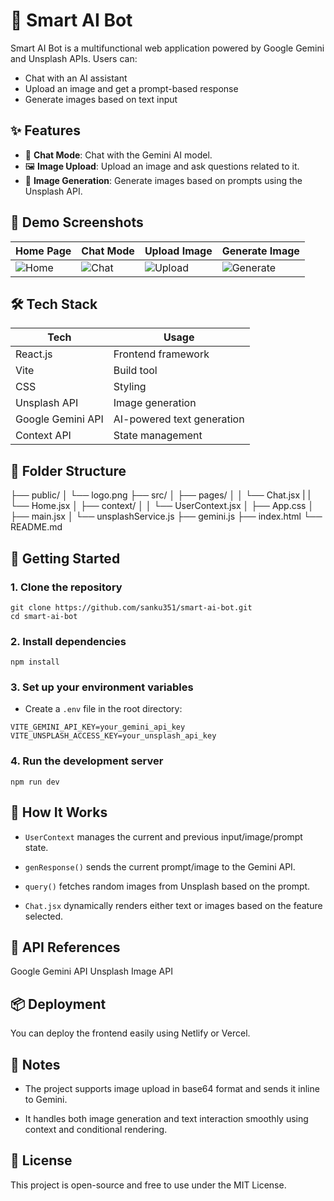 # 🧠 Smart AI Bot

Smart AI Bot is a multifunctional web application powered by Google Gemini and Unsplash APIs. Users can:
- Chat with an AI assistant
- Upload an image and get a prompt-based response
- Generate images based on text input

## ✨ Features

- 🤖 **Chat Mode**: Chat with the Gemini AI model.
- 🖼️ **Image Upload**: Upload an image and ask questions related to it.
- 🎨 **Image Generation**: Generate images based on prompts using the Unsplash API.

## 📸 Demo Screenshots

| Home Page | Chat Mode | Upload Image | Generate Image |
|-----------|-----------|--------------|----------------|
| ![Home](https://github.com/user-attachments/assets/f4098af8-c1bf-407d-9fe0-4a8d015d9671) | ![Chat](https://github.com/user-attachments/assets/d45795ad-4168-48a5-9562-9aebd17b011a) | ![Upload](https://github.com/user-attachments/assets/5a461d53-ecee-42fa-8027-b1be1e9cc001) | ![Generate](https://github.com/user-attachments/assets/481dc570-062d-4e5e-8784-753c02ca2d00) |

## 🛠️ Tech Stack

| Tech             | Usage                          |
|------------------|---------------------------------|
| React.js         | Frontend framework              |
| Vite             | Build tool                      |
| CSS              | Styling                         |
| Unsplash API     | Image generation                |
| Google Gemini API| AI-powered text generation      |
| Context API      | State management                |

## 📁 Folder Structure

├── public/
│ └── logo.png
├── src/
│ ├── pages/
│ │ └── Chat.jsx
| | └── Home.jsx 
│ ├── context/
│ │ └── UserContext.jsx
│ ├── App.css
│ ├── main.jsx
│ └── unsplashService.js
├── gemini.js
├── index.html
└── README.md

## 🚀 Getting Started

### 1. Clone the repository

```
git clone https://github.com/sanku351/smart-ai-bot.git
cd smart-ai-bot
```

### 2. Install dependencies

```
npm install
```

### 3. Set up your environment variables

* Create a `.env` file in the root directory:

```
VITE_GEMINI_API_KEY=your_gemini_api_key
VITE_UNSPLASH_ACCESS_KEY=your_unsplash_api_key
```

### 4. Run the development server

```
npm run dev
```

## 🧠 How It Works

* `UserContext` manages the current and previous input/image/prompt state.

* `genResponse()` sends the current prompt/image to the Gemini API.

* `query()` fetches random images from Unsplash based on the prompt.

* `Chat.jsx` dynamically renders either text or images based on the feature selected.

## 🧪 API References

Google Gemini API
Unsplash Image API

## 📦 Deployment
You can deploy the frontend easily using Netlify or Vercel.

## 📌 Notes

* The project supports image upload in base64 format and sends it inline to Gemini.

* It handles both image generation and text interaction smoothly using context and conditional rendering.

## 📄 License
This project is open-source and free to use under the MIT License.
